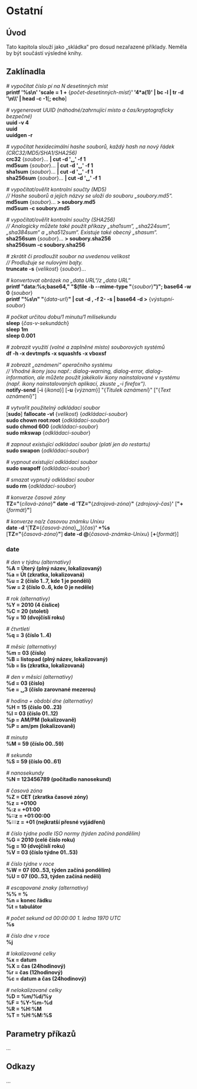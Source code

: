 <!--

Linux Kniha kouzel, kapitola Ostatní
Copyright (c) 2019 Singularis <singularis@volny.cz>

Toto dílo je dílem svobodné kultury; můžete ho šířit a modifikovat pod
podmínkami licence Creative Commons Attribution-ShareAlike 4.0 International
vydané neziskovou organizací Creative Commons. Text licence je přiložený
k tomuto projektu nebo ho můžete najít na webové adrese:

https://creativecommons.org/licenses/by-sa/4.0/

-->

# Ostatní

## Úvod
Tato kapitola slouží jako „skládka“ pro dosud nezařazené příklady.
Neměla by být součástí výsledné knihy.

## Zaklínadla

*# vypočítat číslo pí na N desetinných míst*<br>
**printf '%s\\n' 'scale = 1 +** {*počet-desetinných-míst*}**' '4\*a(1)' \| bc -l \| tr -d '\\n\\\\' \| head -c -1**[**; echo**]

*# vygenerovat UUID (náhodné/zahrnující místo a čas/kryptograficky bezpečné)*<br>
**uuid -v 4**<br>
**uuid**<br>
**uuidgen -r**

*# vypočítat hexidecimální hashe souborů, každý hash na nový řádek (CRC32/MD5/SHA1/SHA256)*<br>
**crc32** {*soubor*}... **\| cut -d '&blank;' -f 1**<br>
**md5sum** {*soubor*}... **\| cut -d '&blank;' -f 1**<br>
**sha1sum** {*soubor*}... **\| cut -d '&blank;' -f 1**<br>
**sha256sum** {*soubor*}... **\| cut -d '&blank;' -f 1**

*# vypočítat/ověřit kontrolní součty (MD5)*<br>
*// Hashe souborů a jejich názvy se uloží do souboru „soubory.md5“.*<br>
**md5sum** {*soubor*}... **&gt; soubory.md5**<br>
**md5sum -c soubory.md5**

*# vypočítat/ověřit kontrolní součty (SHA256)*<br>
*// Analogicky můžete také použít příkazy „sha1sum“, „sha224sum“, „sha384sum“ a „sha512sum“. Existuje také obecný „shasum“.*<br>
**sha256sum** {*soubor*}... **&gt; soubory.sha256**<br>
**sha256sum -c soubory.sha256**

*# zkrátit či prodloužit soubor na uvedenou velikost*<br>
*// Prodlužuje se nulovými bajty.*<br>
**truncate -s** {*velikost*} {*soubor*}...

*# konvertovat obrázek na „data URL“/z „data URL“*<br>
**printf "data:%s;base64," "$(file -b \-\-mime-type "**{*soubor*}**")"; base64 -w 0** {*soubor*}<br>
**printf "%s\\n" "**{*data-url*}**" \| cut -d , -f 2- -s \| base64 -d &gt;** {*výstupní-soubor*}

*# počkat určitou dobu/1 minutu/1 milisekundu*<br>
**sleep** {*čas-v-sekundách*}<br>
**sleep 1m**<br>
**sleep 0.001**

*# zobrazit využití (volné a zaplněné místo) souborových systémů*<br>
**df -h -x devtmpfs -x squashfs -x vboxsf**
<!--
TODO: Vylepšit řazení; první pokus: | LC_ALL=C sort -k 6
-->

*# zobrazit „oznámení“ operačního systému*<br>
*// Vhodné ikony jsou např.: dialog-warning, dialog-error, dialog-information, ale můžete použít jakékoliv ikony nainstalované v systému (např. ikony nainstalovaných aplikací, zkuste „-i firefox“).*<br>
**notify-send** [**-i** {*ikona*}] [**-u** {*význam*}] "{*Titulek oznámení*}" ["{*Text oznámení*}"]

<!--
Kategorie: http://www.galago-project.org/specs/notification/0.9/x211.html
-->

*# vytvořit použitelný odkládací soubor*<br>
[**sudo**] **fallocate -vl** {*velikost*} {*odkládací-soubor*}<br>
**sudo chown root:root** {*odkládací-soubor*}<br>
**sudo chmod 600** {*odkládací-soubor*}<br>
**sudo mkswap** {*odkládací-soubor*}

*# zapnout existující odkládací soubor (platí jen do restartu)*<br>
**sudo swapon** {*odkládací-soubor*}

*# vypnout existující odkládací soubor*<br>
**sudo swapoff** {*odkládací-soubor*}

*# smazat vypnutý odkládací soubor*<br>
**sudo rm** {*odkládací-soubor*}

*# konverze časové zóny*<br>
**TZ="**{*cílová-zóna*}**" date -d 'TZ="**{*zdrojová-zóna*}**"** {*zdrojový-čas*}**'** [**"+**{*formát*}**"**]

*# konverze na/z časovou známku Unixu*<br>
**date -d '**[**TZ=**{*časová-zóna*}**&blank;**]{*čas*}**' +%s**<br>
[**TZ="**{*časová-zóna*}**"**] **date -d @**{*časová-známka-Unixu*} [**+**{*formát*}]

### date
<!--
TODO: Zamyslet se nad formátováním.
-->
*# den v týdnu (alternativy)*<br>
**%A = Úterý (plný název, lokalizovaný)**<br>
**%a = Út (zkratka, lokalizovaná)**<br>
**%u = 2 (číslo 1..7, kde 1 je pondělí)**<br>
**%w = 2 (číslo 0..6, kde 0 je neděle)**

*# rok (alternativy)*<br>
**%Y = 2010 (4 číslice)**<br>
**%C = 20 (století)**<br>
**%y = 10 (dvojčíslí roku)**

*# čtvrtletí*<br>
**%q = 3 (číslo 1..4)**

*# měsíc (alternativy)*<br>
**%m = 03 (číslo)**<br>
**%B = listopad (plný název, lokalizovaný)**<br>
**%b = lis (zkratka, lokalizovaná)**

*# den v měsíci (alternativy)*<br>
**%d = 03 (číslo)**<br>
**%e = &blank;3 (číslo zarovnané mezerou)**

*# hodina + období dne (alternativy)*<br>
**%H = 15 (číslo 00..23)**<br>
**%I = 03 (číslo 01..12)**<br>
**%p = AM/PM (lokalizovaně)**<br>
**%P = am/pm (lokalizovaně)**

*# minuta*<br>
**%M = 59 (číslo 00..59)**

*# sekunda*<br>
**%S = 59 (číslo 00..61)**

*# nanosekundy*<br>
**%N = 123456789 (počítadlo nanosekund)**

*# časová zóna*<br>
**%Z = CET (zkratka časové zóny)**<br>
**%z = +0100**<br>
**%:z = +01:00**<br>
**%::z = +01:00:00**<br>
**%:::z = +01 (nejkratší přesné vyjádření)**<br>

*# číslo týdne podle ISO normy (týden začíná pondělím)*<br>
**%G = 2010 (celé číslo roku)**<br>
**%g = 10 (dvojčíslí roku)**<br>
**%V = 03 (číslo týdne 01..53)**

*# číslo týdne v roce*<br>
**%W = 07 (00..53, týden začíná pondělím)**<br>
**%U = 07 (00..53, týden začíná nedělí)**

*# escapované znaky (alternativy)*<br>
**%% = %**<br>
**%n = konec řádku**<br>
**%t = tabulátor**

*# počet sekund od 00:00:00 1. ledna 1970 UTC*<br>
**%s**

*# číslo dne v roce*<br>
**%j**

*# lokalizované celky*<br>
**%x = datum**<br>
**%X = čas (24hodinový)**<br>
**%r = čas (12hodinový)**<br>
**%c = datum a čas (24hodinový)**

*# nelokalizované celky*<br>
**%D = %m/%d/%y**<br>
**%F = %Y-%m-%d**<br>
**%R = %H:%M**<br>
**%T = %H:%M:%S**

<!--
...
-->


## Parametry příkazů
...

## Odkazy
...

<!--
How to Add Swap Space:
https://www.digitalocean.com/community/tutorials/how-to-add-swap-space-on-ubuntu-16-04

-->

